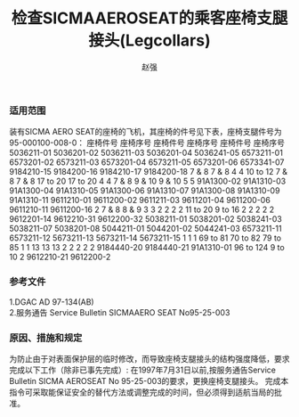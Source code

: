 ﻿---
amendno: 39-1967  
cadno: CAD1997-MULT-35  
title: 检查SICMAAEROSEAT的乘客座椅支腿接头(Legcollars)  
publishdate: 1997-07-10  
effdate: 1997-07-14  
acmodels: ["MULT"]  
tags: ["ALL"]  
engs: []  
pns: ["95-000100-008-0","5036201-02","5036201-04","5036211-01","5036211-03","5036241-05","5038201-02","5038201-08","5038211-01","5038211-07","5038241-03","5044201-02","5044211-01","5044241-03","5673211-13","5673211-14","5673211-15","5673211-16","6573201-02","6573201-04","6573201-06","6573211-01","6573211-03","6573211-05","6573211-11","6573211-12","6573341-07","9184200-16","9184200-18","9184210-15","9184210-17","9184440-20","9184440-21","91A1300-02","91A1300-04","91A1300-06","91A1300-08","91A1310-01","91A1310-03","91A1310-05","91A1310-07","91A1310-09","91A1310-11","9611200-02","9611200-06","9611200-16","9611201-04","9611210-01","9611210-11","9611211-03","9612200-22","9612200-32","9612201-14","9612210-21","9612210-31","9612211-13"]  
mfrs: ["SICMA AERO SEAT"]  
admins: 民航总局  
author: 赵强  
---
  
### 适用范围  
装有SICMA AERO SEAT的座椅的飞机，其座椅的件号见下表，座椅支腿件号为95-000100-008-0：
座椅件号  座椅序号  座椅件号  座椅序号  座椅件号  座椅序号
5036211-01 5036201-02 5036211-03 5036201-04 5036241-05 6573211-01 6573201-02 6573211-03 6573201-04 6573211-05 6573201-06 6573341-07 9184210-15 9184200-16 9184210-17 9184200-18  7 & 8 7 & 8 4 4 10 to 12 7 & 8 7 & 8 17 to 20 17 to 20 4 4 7 & 8 9 & 10 9 & 10 5 5  91A1300-02 91A1310-03 91A1300-04 91A1310-05 91A1300-06 91A1310-07 91A1300-08 91A1310-09 91A1310-11 9611210-01 9611200-02 9611211-03 9611201-04 9611200-06 9611210-11 9611200-16  2 7 & 8 8 & 9 3 3 2 2 2 2 11 to 20 9 to 16 2 2 2 2 2  9612201-14 9612210-31 9612200-32 5038211-01 5038201-02 5038241-03 5038211-07 5038201-08 5044211-01 5044201-02 5044241-03 6573211-11 6573211-12 5673211-13 5673211-14 5673211-15  1 1 1 69 to 81 70 to 82 79 to 85 1 1 13 13 13 2 2 2 2 2
9184440-20 9184440-21 91A1310-01  96 to 124 9 to 10 2  9612210-21 9612200-2  
  
<!--more-->  
### 参考文件  
  1.DGAC AD 97-134(AB)  
  2.服务通告 Service Bulletin SICMAAERO SEAT No95-25-003  
  
### 原因、措施和规定  

  为防止由于对表面保护层的临时修改，而导致座椅支腿接头的结构强度降低，要求完成以下工作（除非已事先完成）: 在1997年7月31日以前,按服务通告Service Bulletin SICMA AEROSEAT No 95-25-003的要求，更换座椅支腿接头。     完成本指令可采取能保证安全的替代方法或调整完成的时间，但必须得到适航当局的批准。  

